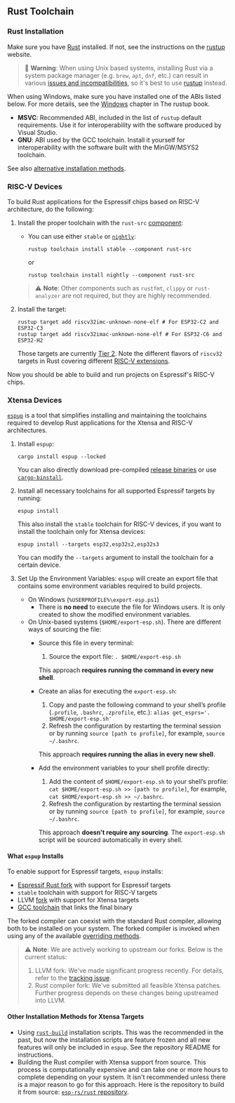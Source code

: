 ## Rust Toolchain

### Rust Installation

Make sure you have [Rust][rust-lang-org] installed. If not, see the instructions on the [rustup][rustup.rs-website] website.

> 🚨 **Warning**: When using Unix based systems, installing Rust via a system package manager (e.g. `brew`, `apt`, `dnf`, etc.) can result in various [issues and incompatibilities][rustup-note], so it's best to use [rustup][rustup.rs-website] instead.

When using Windows, make sure you have installed one of the ABIs listed below. For more details, see the [Windows][rustup-book-windows] chapter in The rustup book.
- **MSVC**: Recommended ABI, included in the list of `rustup` default requirements. Use it for interoperability with the software produced by Visual Studio.
- **GNU**: ABI used by the GCC toolchain. Install it yourself for interoperability with the software built with the MinGW/MSYS2 toolchain.

See also [alternative installation methods][rust-alt-installation].

[rustup-note]: https://rust-lang.github.io/rustup/installation/other.html#using-a-package-manager
[rustup.rs-website]: https://rustup.rs/
[rust-alt-installation]: https://rust-lang.github.io/rustup/installation/other.html
[rustup-book-windows]: https://rust-lang.github.io/rustup/installation/windows.html
[rust-lang-org]: https://www.rust-lang.org/

### RISC-V Devices

To build Rust applications for the Espressif chips based on RISC-V architecture, do the following:

1. Install the proper toolchain with the `rust-src` [component][rustup-book-components]:
    - You can use either `stable` or [`nightly`][rustup-book-channel-nightly]:
      ```shell
      rustup toolchain install stable --component rust-src
      ```
      or
      ```shell
      rustup toolchain install nightly --component rust-src
      ```

    > ⚠️ **Note**: Other components such as `rustfmt`, `clippy` or `rust-analyzer` are not required, but they are highly recommended.



2. Install the target:
      ```shell
      rustup target add riscv32imc-unknown-none-elf # For ESP32-C2 and ESP32-C3
      rustup target add riscv32imac-unknown-none-elf # For ESP32-C6 and ESP32-H2
      ```

      Those targets are currently [Tier 2][rust-lang-book--platform-support-tier2]. Note the different flavors of `riscv32` targets in Rust covering different [RISC-V extensions][wiki-riscv-standard-extensions].

Now you should be able to build and run projects on Espressif's RISC-V chips.

[rustup-book-channel-nightly]: https://rust-lang.github.io/rustup/concepts/channels.html#working-with-nightly-rust
[rustup-book-components]: https://rust-lang.github.io/rustup/concepts/components.html
[rust-lang-book--platform-support-tier2]: https://doc.rust-lang.org/nightly/rustc/platform-support.html#tier-2
[wiki-riscv-standard-extensions]: https://en.wikichip.org/wiki/risc-v/standard_extensions

### Xtensa Devices

[`espup`][espup-github] is a tool that simplifies installing and maintaining the toolchains required to develop Rust applications for the Xtensa and RISC-V architectures.

1. Install `espup`:
    ```shell
    cargo install espup --locked
    ```
   You can also directly download pre-compiled [release binaries][release-binaries] or use [`cargo-binstall`][cargo-binstall].
2. Install all necessary toolchains for all supported Espressif targets by running:
    ```shell
    espup install
    ```
    This also install the `stable` toolchain for RISC-V devices, if you want to install the toolchain only for Xtensa devices:
    ```shell
    espup install --targets esp32,esp32s2,esp32s3
    ```
    You can modify the `--targets` argument to install the toolchain for a certain device.

3. Set Up the Environment Variables: `espup` will create an export file that contains some environment variables required to build projects.
   - On Windows (`%USERPROFILE%\export-esp.ps1`)
        - There is **no need** to execute the file for Windows users. It is only created to show the modified environment variables.
   - On Unix-based systems (`$HOME/export-esp.sh`). There are different ways of sourcing the file:
     - Source this file in every terminal:
        1. Source the export file: `. $HOME/export-esp.sh`

        This approach **requires running the command in every new shell**.
     - Create an alias for executing the `export-esp.sh`:
        1. Copy and paste the following command to your shell’s profile (`.profile`, `.bashrc`, `.zprofile`, etc.): `alias get_esprs='. $HOME/export-esp.sh'`
        2. Refresh the configuration by restarting the terminal session or by running `source [path to profile]`, for example, `source ~/.bashrc`.

        This approach **requires running the alias in every new shell**.
     - Add the environment variables to your shell profile directly:
        1. Add the content of `$HOME/export-esp.sh` to your shell’s profile: `cat $HOME/export-esp.sh >> [path to profile]`, for example, `cat $HOME/export-esp.sh >> ~/.bashrc`.
        2. Refresh the configuration by restarting the terminal session or by running `source [path to profile]`, for example, `source ~/.bashrc`.

        This approach **doesn't require any sourcing**. The `export-esp.sh` script will be sourced automatically in every shell.

[espup-github]: https://github.com/esp-rs/espup
[release-binaries]: https://github.com/esp-rs/espup/releases
[cargo-binstall]: https://github.com/cargo-bins/cargo-binstall

#### What `espup` Installs

To enable support for Espressif targets, `espup` installs:

- [Espressif Rust fork][esp-rs/rust] with support for Espressif targets
- `stable` toolchain with support for RISC-V targets
- LLVM [fork][llvm-github-fork] with support for Xtensa targets
- [GCC toolchain][gcc-toolchain-github-fork] that links the final binary

The forked compiler can coexist with the standard Rust compiler, allowing both to be installed on your system. The forked compiler is invoked when using any of the available [overriding methods][rustup-overrides].

> ⚠️ **Note**: We are actively working to upstream our forks. Below is the current status:
> 1. LLVM fork: We've made significant progress recently. For details, refer to the [tracking issue][llvm-github-fork-upstream issue].
> 2. Rust compiler fork: We've submitted all feasible Xtensa patches. Further progress depends on these changes being upstreamed into LLVM.

[esp-rs/rust]: https://github.com/esp-rs/rust
[llvm-github-fork]: https://github.com/espressif/llvm-project
[gcc-toolchain-github-fork]: https://github.com/espressif/crosstool-NG/
[rustup-overrides]: https://rust-lang.github.io/rustup/overrides.html
[llvm-github-fork-upstream issue]: https://github.com/espressif/llvm-project/issues/4

#### Other Installation Methods for Xtensa Targets

- Using [`rust-build`][rust-build] installation scripts. This was the recommended in the past, but now the installation scripts are feature frozen and all new features will only be included in `espup`. See the repository README for instructions.
- Building the Rust compiler with Xtensa support from source. This process is computationally expensive and can take one or more hours to complete depending on your system. It isn't recommended unless there is a major reason to go for this approach. Here is the repository to build it from source: [`esp-rs/rust` repository][esp-rs-rust].

[rust-build]: https://github.com/esp-rs/rust-build#download-installer-in-bash
[esp-rs-rust]: https://github.com/esp-rs/rust
